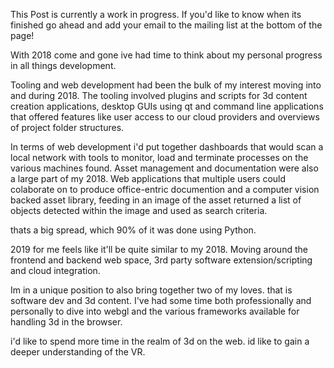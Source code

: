 <div  class="markdown-info">
 
<div  class="markdown-info-body">

This Post is currently a work in progress. If you'd like to know when its finished go ahead and add your email to the mailing list at the bottom of the page!

</div>
</div>

With 2018 come and gone ive had time to think about my personal progress in all things development.

Tooling and web development had been the bulk of my interest moving into and during 2018. 
The tooling involved plugins and scripts for 3d content creation applications, desktop GUIs using qt and command line applications that offered features like user access to our cloud providers and overviews of project folder structures.

In terms of web development i'd put together dashboards that would scan a local network with tools to monitor, load and terminate processes on the various machines found. 
Asset management and documentation were also a large part of my 2018. 
Web applications that multiple users could colaborate on to produce office-entric documention and a computer vision backed asset library, feeding in an image of the asset returned a list of objects detected within the image and used as search criteria.

thats a big spread, which 90% of it was done using Python.

2019 for me feels like it'll be quite similar to my 2018.
Moving around the frontend and backend web space, 3rd party software extension/scripting and cloud integration.

Im in a unique position to also bring together two of my loves. that is software dev and 3d content.
I've had some time both professionally and personally to dive into webgl and the various frameworks available for handling 3d in the browser.


i'd like to spend more time in the realm of 3d on the web. 
id like to gain a deeper understanding of the VR.
